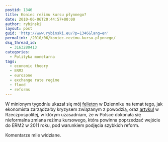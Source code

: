 ```yaml
---
postid: 1346
title: Koniec reżimu kursu płynnego?
date: 2010-06-06T20:44:57+00:00
author: rybinski
layout: post
guid: 'http://www.rybinski.eu/?p=1346&lang=en'
permalink: /2010/06/koniec-rezimu-kursu-plynnego/
dsq_thread_id:
  - 3163280413
categories:
  - Polityka monetarna
tags:
  - economic theory
  - ERM2
  - eurozone
  - exchange rate regime
  - flood
  - reforms
---
```

W minionym tygodniu ukazał się mój [felieton](http://forsal.pl/artykuly/425112,rybinski_teoria_ekonomii_o_powodzi.html) w Dzienniku na temat tego, jak ekonomista zarządzałby kryzysem związanym z powodzią, oraz [artykuł](http://www.rp.pl/artykul/449164,489249_Koniec_rezimu_plynnego_kursu_.html) w Rzeczpospolitej, w którym uzasadniam, że w Polsce dokonała się nieformalna zmiana reżimu kursowego, która powinna poprzedzać wejście do ERM2 w 2011 roku, pod warunkiem podjęcia szybkich reform.

Komentarze mile widziane.
